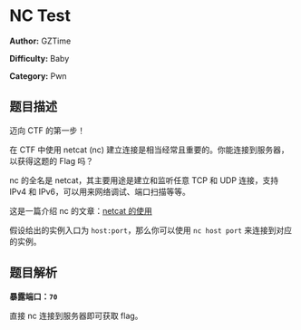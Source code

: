 # NC Test

**Author:** GZTime

**Difficulty:** Baby

**Category:** Pwn

## 题目描述

迈向 CTF 的第一步！

在 CTF 中使用 netcat (nc) 建立连接是相当经常且重要的。你能连接到服务器，以获得这题的 Flag 吗？

nc 的全名是 netcat，其主要用途是建立和监听任意 TCP 和 UDP 连接，支持 IPv4 和 IPv6，可以用来网络调试、端口扫描等等。

这是一篇介绍 nc 的文章：[netcat 的使用](https://www.cnblogs.com/Lmg66/p/13811636.html)

假设给出的实例入口为 `host:port`，那么你可以使用 `nc host port` 来连接到对应的实例。

## 题目解析

**暴露端口：`70`**

直接 nc 连接到服务器即可获取 flag。

